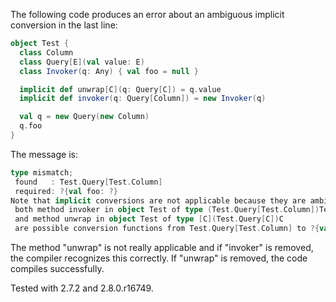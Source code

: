 The following code produces an error about an ambiguous implicit conversion in the last line:
```scala
object Test {
  class Column
  class Query[E](val value: E)
  class Invoker(q: Any) { val foo = null }

  implicit def unwrap[C](q: Query[C]) = q.value
  implicit def invoker(q: Query[Column]) = new Invoker(q)

  val q = new Query(new Column)
  q.foo
}
```
The message is:

```scala
type mismatch;
 found   : Test.Query[Test.Column]
 required: ?{val foo: ?}
Note that implicit conversions are not applicable because they are ambiguous:
 both method invoker in object Test of type (Test.Query[Test.Column])Test.Invoker
 and method unwrap in object Test of type [C](Test.Query[C])C
 are possible conversion functions from Test.Query[Test.Column] to ?{val foo: ?}
```

The method "unwrap" is not really applicable and if "invoker" is removed, the compiler recognizes this correctly. If "unwrap" is removed, the code compiles successfully.

Tested with 2.7.2 and 2.8.0.r16749.
